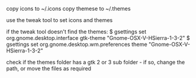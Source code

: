 copy icons to ~/.icons
copy themese to ~/.themes

use the tweak tool to set icons and themes

if the tweak tool doesn't find the themes:
$ gsettings set org.gnome.desktop.interface gtk-theme "Gnome-OSX-V-HSierra-1-3-2"
$ gsettings set org.gnome.desktop.wm.preferences theme "Gnome-OSX-V-HSierra-1-3-2"

check if the themes folder has a gtk 2 or 3 sub folder - if so, change the path, or move the files as required

